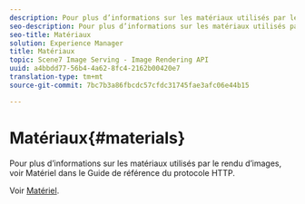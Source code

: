 ```yaml
---
description: Pour plus d’informations sur les matériaux utilisés par le rendu d’images, voir Matériel dans le Guide de référence du protocole HTTP.
seo-description: Pour plus d’informations sur les matériaux utilisés par le rendu d’images, voir Matériel dans le Guide de référence du protocole HTTP.
seo-title: Matériaux
solution: Experience Manager
title: Matériaux
topic: Scene7 Image Serving - Image Rendering API
uuid: a4bbdd77-56b4-4a62-8fc4-2162b00420e7
translation-type: tm+mt
source-git-commit: 7bc7b3a86fbcdc57cfdc31745fae3afc06e44b15

---
```



# Matériaux{#materials}

Pour plus d’informations sur les matériaux utilisés par le rendu d’images, voir Matériel dans le Guide de référence du protocole HTTP.

Voir [Matériel](../../../../../ir-api/http-protocol/image-rendering-api-ref/c-ir-http-protocol-ref/c-ir-http-protocol-syntax-and-features/c-ir-http-materials/c-ir-http-materials.md#concept-45af2ab5694b4cfdadf1211ce3f5ed0f).
